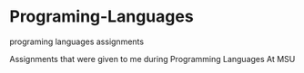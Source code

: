 # Programing-Languages
programing languages assignments

Assignments that were given to me during Programming Languages At MSU
